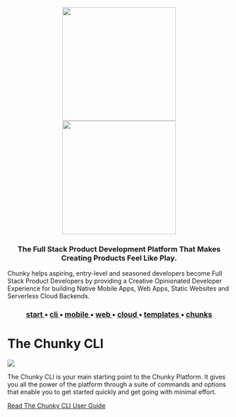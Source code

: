 <p align="center">

<a href="https://github.com/react-chunky/react-chunky">
  <img height="256" src="https://raw.githubusercontent.com/react-chunky/react-chunky/master/assets/c-logo.gif">
  <br/>
  <img width="256" src="https://raw.githubusercontent.com/react-chunky/react-chunky/master/assets/c-logo-h.png">
</a>

<h3 align="center"> 
  The Full Stack Product Development Platform That Makes Creating Products Feel Like Play.  
</h3>
  Chunky helps aspiring, entry-level and seasoned developers become Full Stack Product Developers by providing a Creative Opinionated Developer Experience for building Native Mobile Apps, Web Apps, Static Websites and Serverless Cloud Backends. 

<h3 align="center">
  <a href="http://chunky.io"> start </a> •
  <a href="http://chunky.io/cli"> cli </a> •
  <a href="http://chunky.io/mobile"> mobile </a> •
  <a href="http://chunky.io/web"> web </a> •
  <a href="http://chunky.io/cloud"> cloud </a> •
  <a href="http://chunky.io/templates"> templates </a> •
  <a href="http://chunky.io/chunks"> chunks </a>
</h3>

</p>

# The Chunky CLI 
    
<a href="https://www.npmjs.com/package/react-chunky-cli"> <img src="https://img.shields.io/npm/v/react-chunky-cli.svg"></a>

The Chunky CLI is your main starting point to the Chunky Platform. It gives you all the power of the platform through a suite of commands and options that enable you to get started quickly and get going with minimal effort.

<a href="/cli/guide"> Read The Chunky CLI User Guide </a>
